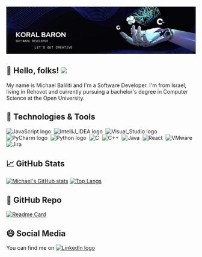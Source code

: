 ![Header](https://raw.githubusercontent.com/koralbaron/koralbaron/main/KORALBARON-HEADER-2.png "Header")

## 👋 Hello, folks! <img src="https://media.giphy.com/media/hvRJCLFzcasrR4ia7z/giphy.gif" width="25px">
My name is Michael Baliliti and I'm a Software Developer. 
I'm from Israel, living in Rehovot and currently pursuing a bachelor's degree in Computer Science at the Open University. 

## 🔧 Technologies & Tools
<img src="https://img.shields.io/badge/JavaScript-282C34?logo=javascript&color=0e0080&logoColor=white" alt="JavaScript logo" title="JavaScript" height="25">&nbsp;</img>
<img src="https://img.shields.io/badge/IntelliJ_IDEA-informational?logo=intellijidea&color=0e0080&logoColor=white" alt="IntelliJ_IDEA logo" title="IntelliJ_IDEA" height="25">&nbsp;</img>
<img src="https://img.shields.io/badge/Visual_Studio-informational?logo=visualstudio&color=0e0080&logoColor=white" alt="Visual_Studio logo" title="Visual_Studio" height="25">&nbsp;</img>
<img src="https://img.shields.io/badge/PyCharm-informational?logo=pycharm&color=0e0080&logoColor=white" alt="PyCharm logo" title="PyCharm" height="25">&nbsp;</img>
<img src="https://img.shields.io/badge/Python-informational?logo=python&color=0e0080&logoColor=white" alt="Python logo" title="Python" height="25">&nbsp;</img>
<img src="https://img.shields.io/badge/C-informational?logo=c&color=0e0080&logoColor=white" alt="C" title="C" height="25">&nbsp;</img>
<img src="https://img.shields.io/badge/C++-informational?logo=cplusplus&color=0e0080&logoColor=white" alt="C++" title="C++" height="25">&nbsp;</img>
<img src="https://img.shields.io/badge/Java-informational?logo=java&color=0e0080&logoColor=white" alt="Java" title="Java" height="25">&nbsp;</img>
<img src="https://img.shields.io/badge/React-informational?logo=react&color=0e0080&logoColor=white" alt="React" title="React" height="25">&nbsp;</img>
<img src="https://img.shields.io/badge/VMware-informational?logo=vmware&color=0e0080&logoColor=white" alt="VMware" title="VMware" height="25">&nbsp;</img>
<img src="https://img.shields.io/badge/Jira-informational?logo=jira&color=0e0080&logoColor=white" alt="Jira" title="Jira" height="25">&nbsp;</img>

## 📈 GitHub Stats
[![Michael's GitHub stats](https://github-readme-stats.vercel.app/api?username=soulsama972&hide=stars,prs&show_icons=true&theme=algolia)](https://github.com/soulsama972/github-readme-stats)
[![Top Langs](https://github-readme-stats.vercel.app/api/top-langs/?username=soulsama972&hide=ActionScript,jupyter%20notebook,q,Makefile&layout=compact&theme=algolia)](https://github.com/soulsama972/github-readme-stats)

## 🌟 GitHub Repo
[![Readme Card](https://github-readme-stats.vercel.app/api/pin/?username=soulsama972&repo=Self-Play-Pong-Model-Machine-Learning-Genetic-Algorithm&theme=algolia)](https://github.com/soulsama972/Self-Play-Pong-Model-Machine-Learning-Genetic-Algorithm)



## 😄 Social Media
You can find me on [<img src="https://img.shields.io/badge/LinkedIn-282C34?logo=linkedin&logoColor=0077B5" alt="LinkedIn logo" title="LinkedIn" height="25" />](https://www.linkedin.com/in/michael-baliliti-918972168/)

<!-- is a ✨ _special_ ✨ repository because its `README.md` (this file) appears on your GitHub profile.

Here are some ideas to get you started:

- 🔭 I’m currently working on ...
- 🌱 I’m currently learning ...
- 👯 I’m looking to collaborate on ...
- 🤔 I’m looking for help with ...
- 💬 Ask me about ...
- 📫 How to reach me: ...
- 😄 Pronouns: ...
- ⚡ Fun fact: ...
-->
